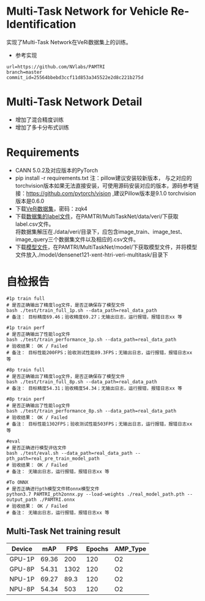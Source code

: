 # Multi-Task Network for Vehicle Re-Identification
实现了Multi-Task Network在VeRi数据集上的训练。
- 参考实现
```
url=https://github.com/NVlabs/PAMTRI
branch=master
commit_id=25564bbebd3ccf11d853a345522e2d8c221b275d

```
# Multi-Task Network Detail
- 增加了混合精度训练
- 增加了多卡分布式训练	

# Requirements
- CANN 5.0.2及对应版本的PyTorch
- pip install -r requirements.txt
  注：pillow建议安装较新版本， 与之对应的torchvision版本如果无法直接安装，可使用源码安装对应的版本，源码参考链接：https://github.com/pytorch/vision ,建议Pillow版本是9.1.0 torchvision版本是0.6.0
- 下载[VeRi数据集](https://pan.baidu.com/s/1gYBNQI0_MZLB0ANW8qnYGw)，密码：zqk4
- 下载[数据集的label文件](https://github.com/NVlabs/PAMTRI.git)，在PAMTRI/MultiTaskNet/data/veri/下获取label.csv文件。
  <br>将数据集解压在./data/veri/目录下，应包含image_train、image_test、image_query三个数据集文件以及相应的.csv文件。
- 下载[模型文件](https://github.com/NVlabs/PAMTRI.git)，在PAMTRI/MultiTaskNet/model/下获取模型文件，并将模型文件放入./model/densenet121-xent-htri-veri-multitask/目录下
# 自检报告

```
#1p train full
# 是否正确输出了精度log文件，是否正确保存了模型文件
bash ./test/train_full_1p.sh --data_path=real_data_path
# 备注： 目标精度69.46；验收精度69.27；无输出日志，运行报错，报错日志xx 等

#1p train perf
# 是否正确输出了性能log文件
bash ./test/train_performance_1p.sh --data_path=real_data_path
# 验收结果： OK / Failed
# 备注： 目标性能200FPS；验收测试性能89.3FPS；无输出日志，运行报错，报错日志xx 等

#8p train full
# 是否正确输出了精度log文件，是否正确保存了模型文件
bash ./test/train_full_8p.sh --data_path=real_data_path
# 备注： 目标精度54.31；验收精度54.34；无输出日志，运行报错，报错日志xx 等

#8p train perf
# 是否正确输出了性能log文件
bash ./test/train_performance_8p.sh --data_path=real_data_path
# 验收结果： OK / Failed
# 备注： 目标性能1302FPS；验收测试性能503FPS；无输出日志，运行报错，报错日志xx 等

#eval
# 是否正确进行模型评估文件
bash ./test/eval.sh --data_path=real_data_path --pth_path=real_pre_train_model_path
# 验收结果： OK / Failed
# 备注： 无输出日志，运行报错，报错日志xx 等

#To ONNX
# 是否正确进行pth模型文件转onnx模型文件
python3.7 PAMTRI_pth2onnx.py --load-weights ./real_model_path.pth --output_path ./PAMTRI.onnx
# 验收结果： OK / Failed
# 备注： 无输出日志，运行报错，报错日志xx 等

```
## Multi-Task Net training result
Device | mAP | FPS | Epochs | AMP_Type
---|---|---|---|---|
GPU-1P | 69.36 | 200 | 120 | O2
GPU-8P | 54.31 | 1302 | 120 | O2 
NPU-1P | 69.27 | 89.3 | 120 | O2 
NPU-8P | 54.34 | 503 | 120 | O2  
